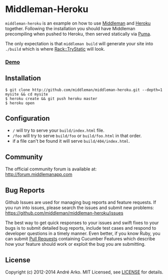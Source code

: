 # Middleman-Heroku

`middleman-heroku` is an example on how to use [Middleman] and [Heroku] together. Following the installation you should have Middleman precompiling when pushed to Heroku, then served statically via [Puma].

The only expectation is that `middleman build` will generate your site into `./build` which is where [Rack::TryStatic] will look.

### [Demo](http://middleman-heroku-static-app.herokuapp.com)

## Installation

```
$ git clone http://github.com/middleman/middleman-heroku.git --depth=1 mysite && cd mysite
$ heroku create && git push heroku master
$ heroku open
```

## Configuration

- `/` will try to serve your `build/index.html` file.
- `/foo` will try to serve `build/foo` or `build/foo.html` in that order.
- if a file can't be found it will serve `build/404/index.html`.

## Community

The official community forum is available at: http://forum.middlemanapp.com

## Bug Reports

Github Issues are used for managing bug reports and feature requests. If you run into issues, please search the issues and submit new problems: https://github.com/middleman/middleman-heroku/issues

The best way to get quick responses to your issues and swift fixes to your bugs is to submit detailed bug reports, include test cases and respond to developer questions in a timely manner. Even better, if you know Ruby, you can submit [Pull Requests](https://help.github.com/articles/using-pull-requests) containing Cucumber Features which describe how your feature should work or exploit the bug you are submitting.

## License

Copyright (c) 2012-2014 André Arko. MIT Licensed, see [LICENSE] for details.

[middleman]: http://middlemanapp.com
[heroku]: http://heroku.com
[rack::trystatic]: https://github.com/rack/rack-contrib/blob/master/lib/rack/contrib/try_static.rb
[puma]: http://puma.io
[LICENSE]: https://github.com/middleman/middleman-heroku/blob/master/LICENSE.md
